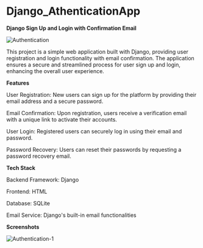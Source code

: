 # Django_AthenticationApp

**Django Sign Up and Login with Confirmation Email**


![Authentication](https://github.com/Pramod025/Django_AthenticationApp/assets/57028365/e2025fdd-45fc-4453-b688-e4f2ecafe129)


This project is a simple web application built with Django, providing user registration and login functionality with email confirmation. The application ensures a secure and streamlined process for user sign up and login, enhancing the overall user experience.

__Features__

User Registration: New users can sign up for the platform by providing their email address and a secure password.  

Email Confirmation: Upon registration, users receive a verification email with a unique link to activate their accounts.  

User Login: Registered users can securely log in using their email and password.  

Password Recovery: Users can reset their passwords by requesting a password recovery email.  




**Tech Stack**

Backend Framework: Django

Frontend: HTML

Database: SQLite

Email Service: Django's built-in email functionalities




**Screenshots**


![Authentication-1](https://github.com/Pramod025/Django_AthenticationApp/assets/57028365/c452b018-474e-449f-9a84-f1299ef1af0d)
